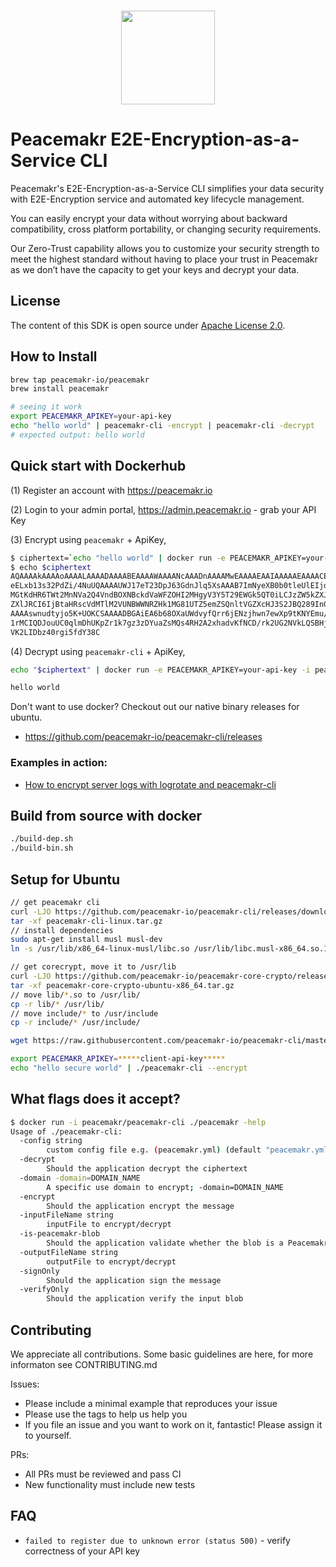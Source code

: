 <p align="center">
  <br>
    <img src="https://admin.peacemakr.io/p_logo.png" width="150"/>
  <br>
</p>

# Peacemakr E2E-Encryption-as-a-Service CLI
Peacemakr's E2E-Encryption-as-a-Service CLI simplifies your data security with E2E-Encryption service and automated key lifecycle management.

You can easily encrypt your data without worrying about backward compatibility, cross platform portability, or changing security requirements.

Our Zero-Trust capability allows you to customize your security strength to meet the highest standard without having to place your trust in Peacemakr as we don’t have the capacity to get your keys and decrypt your data.

## License

The content of this SDK is open source under [Apache License 2.0](https://github.com/peacemakr-io/peacemakr-cli/blob/master/LICENSE).

## How to Install
```sh
brew tap peacemakr-io/peacemakr
brew install peacemakr

# seeing it work
export PEACEMAKR_APIKEY=your-api-key
echo "hello world" | peacemakr-cli -encrypt | peacemakr-cli -decrypt
# expected output: hello world
```

## Quick start with Dockerhub
 (1) Register an account with https://peacemakr.io

 (2) Login to your admin portal, https://admin.peacemakr.io - grab your API Key

 (3) Encrypt using `peacemakr` + ApiKey,
```sh
$ ciphertext=`echo "hello world" | docker run -e PEACEMAKR_APIKEY=your-api-key -i peacemakr/peacemakr-cli ./peacemakr-cli -encrypt`
$ echo $ciphertext
AQAAAAkAAAAoAAAALAAAADAAAABEAAAAWAAAANcAAADnAAAAMwEAAAAEAAIAAAAAEAAAACEI
eELxb13s32PdZi/4NuUQAAAAUWJ17eT23DpJ63GdnJlq5XsAAAB7ImNyeXB0b0tleUlEIjoi
MGtKdHR6TWt2MnNVa2Q4VndBOXNBckdVaWFZOHI2MHgyV3Y5T29EWGk5QT0iLCJzZW5kZXJL
ZXlJRCI6IjBtaHRscVdMTlM2VUNBWWNRZHk1MG81UTZ5emZSQnltVGZXcHJ3S2JBQ289In0M
AAAAswnudtyjo5K+UOKCSAAAADBGAiEA6b68OXaUWdvyfQrr6jENzjhwn7ewXp9tKNYEmu/W
1rMCIQDJouUC0qlmDhUKpZr1k7gz3zDYuaZsMQs4RH2A2xhadvKfNCD/rk2UG2NVkLQSBHjF
VK2LIDbz40rgi5fdY38C
```
(4) Decrypt using `peacemakr-cli` + ApiKey,
```sh
echo "$ciphertext" | docker run -e PEACEMAKR_APIKEY=your-api-key -i peacemakr/peacemakr-cli ./peacemakr-cli -decrypt 2>/dev/null

hello world
```


Don't want to use docker? Checkout out our native binary releases for ubuntu.
 * https://github.com/peacemakr-io/peacemakr-cli/releases

### Examples in action:
 * [How to encrypt server logs with logrotate and peacemakr-cli](https://medium.com/@danielhuang37/encrypting-all-your-logs-in-2-easy-steps-using-logrotate-and-peacemakr-8ad9cbfe1b4c)

## Build from source with docker
```sh
./build-dep.sh
./build-bin.sh
```

## Setup for Ubuntu
```sh
// get peacemakr cli
curl -LJO https://github.com/peacemakr-io/peacemakr-cli/releases/download/v0.3.0/peacemakr-cli-linux.tar.gz
tar -xf peacemakr-cli-linux.tar.gz
// install dependencies
sudo apt-get install musl musl-dev
ln -s /usr/lib/x86_64-linux-musl/libc.so /usr/lib/libc.musl-x86_64.so.1

// get corecrypt, move it to /usr/lib
curl -LJO https://github.com/peacemakr-io/peacemakr-core-crypto/releases/download/v0.2.2/peacemakr-core-crypto-ubuntu-x86_64.tar.gz
tar -xf peacemakr-core-crypto-ubuntu-x86_64.tar.gz
// move lib/*.so to /usr/lib/
cp -r lib/* /usr/lib/
// move include/* to /usr/include
cp -r include/* /usr/include/

wget https://raw.githubusercontent.com/peacemakr-io/peacemakr-cli/master/peacemakr.yml

export PEACEMAKR_APIKEY=*****client-api-key*****
echo "hello secure world" | ./peacemakr-cli --encrypt
```

## What flags does it accept?
```sh
$ docker run -i peacemakr/peacemakr-cli ./peacemakr -help
Usage of ./peacemakr-cli:
  -config string
        custom config file e.g. (peacemakr.yml) (default "peacemakr.yml")
  -decrypt
        Should the application decrypt the ciphertext
  -domain -domain=DOMAIN_NAME
        A specific use domain to encrypt; -domain=DOMAIN_NAME
  -encrypt
        Should the application encrypt the message
  -inputFileName string
        inputFile to encrypt/decrypt
  -is-peacemakr-blob
        Should the application validate whether the blob is a Peacemakr blob or not
  -outputFileName string
        outputFile to encrypt/decrypt
  -signOnly
        Should the application sign the message
  -verifyOnly
        Should the application verify the input blob
```

## Contributing
We appreciate all contributions. Some basic guidelines are here, for more informaton
see CONTRIBUTING.md

Issues:
- Please include a minimal example that reproduces your issue
- Please use the tags to help us help you
- If you file an issue and you want to work on it, fantastic! Please assign it to yourself.

PRs:
- All PRs must be reviewed and pass CI
- New functionality must include new tests

## FAQ

 * `failed to register due to unknown error (status 500)` - verify correctness of your API key
